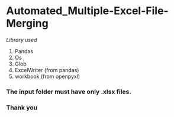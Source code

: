 # Automated_Multiple-Excel-File-Merging

*Library used*
1. Pandas
2. Os
3. Glob
4. ExcelWriter (from pandas)
5. workbook (from openpyxl)

### The input folder must have only .xlsx files.

### Thank you
